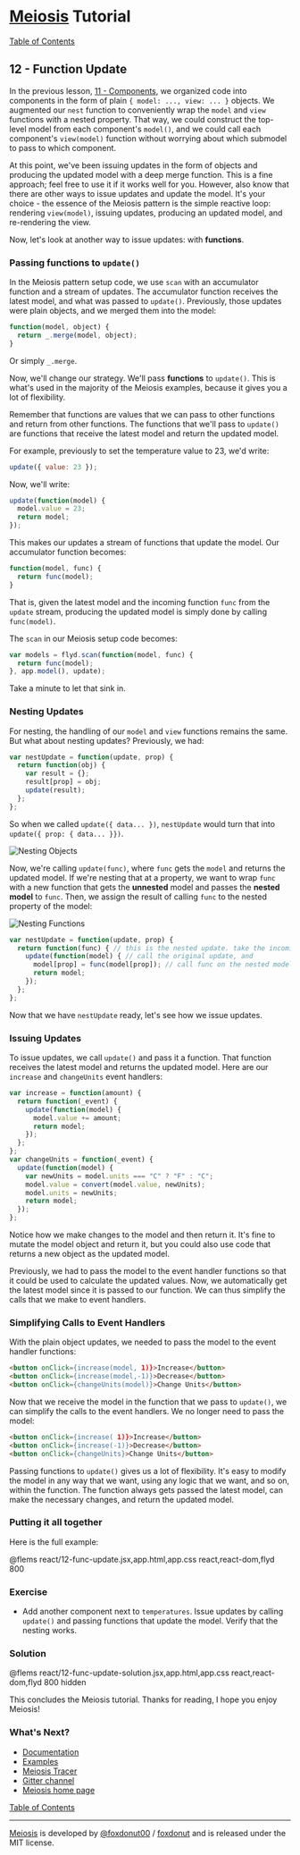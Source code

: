 # [Meiosis](https://meiosis.js.org) Tutorial

[Table of Contents](toc.html)

## 12 - Function Update

In the previous lesson, [11 - Components](11-components-react.html), we organized code into
components in the form of plain `{ model: ..., view: ... }` objects. We augmented our `nest`
function to conveniently wrap the `model` and `view` functions with a nested property. That way,
we could construct the top-level model from each component's `model()`, and we could call each
component's `view(model)` function without worrying about which submodel to pass to which
component.

At this point, we've been issuing updates in the form of objects and producing the updated model
with a deep merge function. This is a fine approach; feel free to use it if it works well for
you. However, also know that there are other ways to issue updates and update the model. It's
your choice - the essence of the Meiosis pattern is the simple reactive loop: rendering
`view(model)`, issuing updates, producing an updated model, and re-rendering the view.

Now, let's look at another way to issue updates: with **functions**.

### Passing functions to `update()`

In the Meiosis pattern setup code, we use `scan` with an accumulator function and a stream of
updates. The accumulator function receives the latest model, and what was passed to `update()`.
Previously, those updates were plain objects, and we merged them into the model:

```js
function(model, object) {
  return _.merge(model, object);
}
```

Or simply `_.merge`.

Now, we'll change our strategy. We'll pass **functions** to `update()`. This is what's used in
the majority of the Meiosis examples, because it gives you a lot of flexibility.

Remember that functions are values that we can pass to other functions and return from other
functions. The functions that we'll pass to `update()` are functions that receive the latest
model and return the updated model.

For example, previously to set the temperature value to 23, we'd write:

```js
update({ value: 23 });
```

Now, we'll write:

```js
update(function(model) {
  model.value = 23;
  return model;
});
```

This makes our updates a stream of functions that update the model. Our accumulator function
becomes:

```js
function(model, func) {
  return func(model);
}
```

That is, given the latest model and the incoming function `func` from the `update` stream,
producing the updated model is simply done by calling `func(model)`.

The `scan` in our Meiosis setup code becomes:

```js
var models = flyd.scan(function(model, func) {
  return func(model);
}, app.model(), update);
```

Take a minute to let that sink in.

### Nesting Updates

For nesting, the handling of our `model` and `view` functions remains the same. But what about
nesting updates? Previously, we had:

```js
var nestUpdate = function(update, prop) {
  return function(obj) {
    var result = {};
    result[prop] = obj;
    update(result);
  };
};
```

So when we called `update({ data... })`, `nestUpdate` would turn that into
`update({ prop: { data... }})`.

![Nesting Objects](12-func-update-01.svg)

Now, we're calling `update(func)`, where `func` gets the `model` and returns the updated model.
If we're nesting that at a property, we want to wrap `func` with a new function that gets the
__unnested__ model and passes the __nested model__ to `func`. Then, we assign the result of
calling `func` to the nested property of the model:

![Nesting Functions](12-func-update-02.svg)

```js
var nestUpdate = function(update, prop) {
  return function(func) { // this is the nested update. take the incoming func, and
    update(function(model) { // call the original update, and
      model[prop] = func(model[prop]); // call func on the nested model
      return model;
    });
  };
};
```

Now that we have `nestUpdate` ready, let's see how we issue updates.

### Issuing Updates

To issue updates, we call `update()` and pass it a function. That function receives the latest
model and returns the updated model. Here are our `increase` and `changeUnits` event handlers:

```js
var increase = function(amount) {
  return function(_event) {
    update(function(model) {
      model.value += amount;
      return model;
    });
  };
};
var changeUnits = function(_event) {
  update(function(model) {
    var newUnits = model.units === "C" ? "F" : "C";
    model.value = convert(model.value, newUnits);
    model.units = newUnits;
    return model;
  });
};
```

Notice how we make changes to the model and then return it. It's fine to mutate the model object
and return it, but you could also use code that returns a new object as the updated model.

Previously, we had to pass the model to the event handler functions so that it could be used to
calculate the updated values. Now, we automatically get the latest model since it is passed to our
function. We can thus simplify the calls that we make to event handlers.

### Simplifying Calls to Event Handlers

With the plain object updates, we needed to pass the model to the event handler functions:

```html
<button onClick={increase(model, 1)}>Increase</button>
<button onClick={increase(model,-1)}>Decrease</button>
<button onClick={changeUnits(model)}>Change Units</button>
```

Now that we receive the model in the function that we pass to `update()`, we can simplify the
calls to the event handlers. We no longer need to pass the model:

```html
<button onClick={increase( 1)}>Increase</button>
<button onClick={increase(-1)}>Decrease</button>
<button onClick={changeUnits}>Change Units</button>
```

Passing functions to `update()` gives us a lot of flexibility. It's easy to modify the model in
any way that we want, using any logic that we want, and so on, within the function. The function
always gets passed the latest model, can make the necessary changes, and return the updated model.

### Putting it all together

Here is the full example:

@flems react/12-func-update.jsx,app.html,app.css react,react-dom,flyd 800

### Exercise

- Add another component next to `temperatures`. Issue updates by calling `update()` and passing
functions that update the model. Verify that the nesting works.

### Solution

@flems react/12-func-update-solution.jsx,app.html,app.css react,react-dom,flyd 800 hidden

This concludes the Meiosis tutorial. Thanks for reading, I hope you enjoy Meiosis!

### What's Next?

- [Documentation](https://meiosis.js.org/docs/toc.html)
- [Examples](https://meiosis.js.org/examples.html)
- [Meiosis Tracer](https://meiosis.js.org/tracer)
- [Gitter channel](https://gitter.im/foxdonut/meiosis)
- [Meiosis home page](https://meiosis.js.org)

[Table of Contents](toc.html)

-----

[Meiosis](https://meiosis.js.org) is developed by [@foxdonut00](http://twitter.com/foxdonut00) / [foxdonut](https://github.com/foxdonut) and is released under the MIT license.
